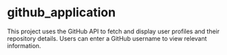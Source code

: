 # github_application
This project uses the GitHub API to fetch and display user profiles and their repository details. Users can enter a GitHub username to view relevant information.
